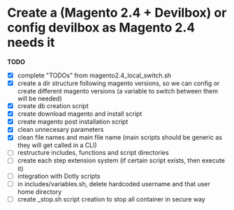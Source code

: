 # Create a (Magento 2.4 + Devilbox) or config devilbox as Magento 2.4 needs it

**TODO**

- [X] complete "TODOs" from magento2.4_local_switch.sh
- [X] create a dir structure following magento versions, so we can config or create different magento versions (a variable to switch between them will be needed)
- [X] create db creation script
- [X] create download magento and install script
- [X] create magento post installation script
- [X] clean unnecesary parameters
- [X] clean file names and main file name (main scripts should be generic as they will get called in a CLI)
- [ ] restructure includes, functions and script directories
- [ ] create each step extension system (if certain script exists, then execute it)
- [ ] integration with Dotly scripts
- [ ] in includes/variables.sh, delete hardcoded username and that user home directory
- [ ] create _stop.sh script creation to stop all container in secure way